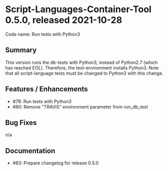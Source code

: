 # Script-Languages-Container-Tool 0.5.0, released 2021-10-28

Code name: Run tests with Python3

## Summary 

This version runs the db-tests with Python3, instead of Python2.7 (which has reached EOL).
Therefore, the test-environment installs Python3. Note that all script-language tests must be changed to Python3 with this change.

## Features / Enhancements

 - #78: Run tests with Python3
 - #80: Remove "TRAVIS" environment parameter from run_db_test

## Bug Fixes

n/a

## Documentation
 - #83: Prepare changelog for release 0.5.0